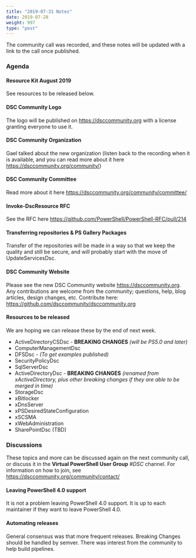 ```yaml
---
title: "2019-07-31 Notes"
date: 2019-07-28
weight: 997
type: "post"
---
```


The community call was recorded, and these notes will be updated with
a link to the call once published.

### Agenda

#### Resource Kit August 2019

See resources to be released below.

#### DSC Community Logo

The logo will be published on https://dsccommunity.org
with a license granting everyone to use it.

#### DSC Community Organization

Gael talked about the new organization (listen back to the recording when
it is available, and you can read more about it here https://dsccommunity.org/community/)

#### DSC Community Committee

Read more about it here https://dsccommunity.org/community/committee/

#### Invoke-DscResource RFC

See the RFC here https://github.com/PowerShell/PowerShell-RFC/pull/214

#### Transferring repositories & PS Gallery Packages

Transfer of the repositories will be made in a way so that we keep the
quality and still be secure, and will probably start with the move of
UpdateServicesDsc.

#### DSC Community Website

Please see the new DSC Community website https://dsccommunity.org. Any
contributions are welcome from the community; questions, help, blog articles,
design changes, etc. Contribute here: https://github.com/dsccommunity/dsccommunity.org

#### Resources to be released

We are hoping we can release these by the end of next week.

- ActiveDirectoryCSDsc - **BREAKING CHANGES** *(will be PS5.0 and later)*
- ComputerManagementDsc
- DFSDsc - *(To get examples published)*
- SecurityPolicyDsc
- SqlServerDsc
- ActiveDirectoryDsc - **BREAKING CHANGES** *(renamed from xActiveDirectory,
  plus other breaking changes if they are able to be merged in time)*
- StorageDsc
- xBitlocker
- xDnsServer
- xPSDesiredStateConfiguration
- xSCSMA
- xWebAdministration
- SharePointDsc (TBD)

### Discussions

These topics and more can be discussed again on the next community call,
or discuss it in the **Virtual PowerShell User Group** _#DSC_ channel.
For information on how to join, see https://dsccommunity.org/community/contact/

#### Leaving PowerShell 4.0 support

It is not a problem leaving PowerShell 4.0 support. It is up to each maintainer
if they want to leave PowerShell 4.0.

#### Automating releases

General consensus was that more frequent releases. Breaking Changes
should be handled by semver.
There was interest from the community to help build pipelines.

